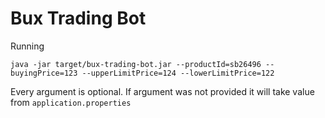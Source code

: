 # Bux Trading Bot

Running

`java -jar target/bux-trading-bot.jar --productId=sb26496 --buyingPrice=123 --upperLimitPrice=124 --lowerLimitPrice=122`

Every argument is optional. If argument was not provided it will take value from `application.properties`